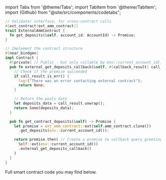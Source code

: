 import Tabs from '@theme/Tabs';
import TabItem from '@theme/TabItem';
import {Github} from "@site/src/components/codetabs";

<Tabs groupId="dex-tabs" className="file-tabs">

<TabItem value="Ref Finance" label="Ref Finance">

```rust
// Validator interface, for cross-contract calls
#[ext_contract(ext_amm_contract)]
trait ExternalAmmContract {
  fn get_deposits(&self, account_id: AccountId) -> Promise;
}

// Implement the contract structure
#[near_bindgen]
impl Contract {
  #[private] // Public - but only callable by env::current_account_id()
  pub fn external_get_deposits_callback(&self, #[callback_result] call_result: Result<HashMap<AccountId, U128>, PromiseError>) -> Option<HashMap<AccountId, U128>> {
    // Check if the promise succeeded
    if call_result.is_err() {
      log!("There was an error contacting external contract");
      return None;
    }

    // Return the pools data
    let deposits_data = call_result.unwrap();
    return Some(deposits_data);
  }

  pub fn get_contract_deposits(&self) -> Promise {
    let promise = ext_amm_contract::ext(self.amm_contract.clone())
      .get_deposits(env::current_account_id());

    return promise.then( // Create a promise to callback query_greeting_callback
      Self::ext(env::current_account_id())
      .external_get_deposits_callback()
    )
  }
}
```
</TabItem>

</Tabs>

Full smart contract code you may find below.

<Github fname="lib.rs"
  url="https://github.com/garikbesson/interact-with-near-dex-example/blob/main/src/lib.rs"
  start="20" end="27" />